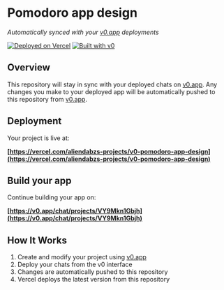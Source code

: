 # Pomodoro app design

*Automatically synced with your [v0.app](https://v0.app) deployments*

[![Deployed on Vercel](https://img.shields.io/badge/Deployed%20on-Vercel-black?style=for-the-badge&logo=vercel)](https://vercel.com/aliendabzs-projects/v0-pomodoro-app-design)
[![Built with v0](https://img.shields.io/badge/Built%20with-v0.app-black?style=for-the-badge)](https://v0.app/chat/projects/VY9Mkn1Gbjh)

## Overview

This repository will stay in sync with your deployed chats on [v0.app](https://v0.app).
Any changes you make to your deployed app will be automatically pushed to this repository from [v0.app](https://v0.app).

## Deployment

Your project is live at:

**[https://vercel.com/aliendabzs-projects/v0-pomodoro-app-design](https://vercel.com/aliendabzs-projects/v0-pomodoro-app-design)**

## Build your app

Continue building your app on:

**[https://v0.app/chat/projects/VY9Mkn1Gbjh](https://v0.app/chat/projects/VY9Mkn1Gbjh)**

## How It Works

1. Create and modify your project using [v0.app](https://v0.app)
2. Deploy your chats from the v0 interface
3. Changes are automatically pushed to this repository
4. Vercel deploys the latest version from this repository